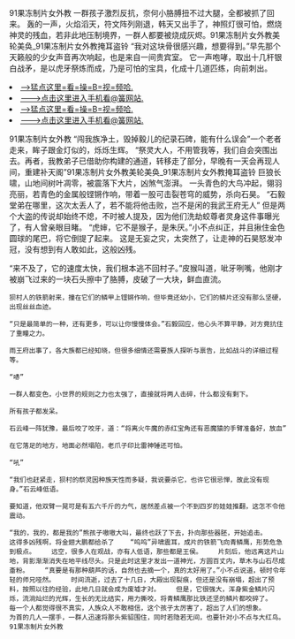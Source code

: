 91果冻制片女外教    一群孩子激烈反抗，奈何小胳膊扭不过大腿，全都被抓了回来。    轰的一声，火焰滔天，符文阵列刚退，韩天又出手了，神照灯很可怕，燃烧神灵的残血，若非此地压制境界，一群人都要被烧成灰烬。91果冻制片女外教美轮美奂_91果冻制片女外教掩耳盗铃    “我对这块骨很感兴趣，想要得到。”早先那个天籁般的少女声音再次响起，也是来自一间贵宾室。    它一声咆哮，取出十几杆银白战矛，是以虎牙祭炼而成，乃是可怕的宝具，化成十几道匹练，向前刺出。

<li><a href="http://euzexy312.jue1015.xyz/#md_1016">-->猛点这里=看=操=B=视=频哈.</a></li>
<li><a href="http://euzexy312.jue1015.xyz/#md_1016">--->点击这里进入手机看@簧网站.</a></li>





<li><a href="http://euzexy312.jue1015.xyz/#md_1016">-->猛点这里=看=操=B=视=频哈.</a></li>
<li><a href="http://euzexy312.jue1015.xyz/#md_1016">--->点击这里进入手机看@簧网站.</a></li>



91果冻制片女外教    “闯我族净土，毁掉毅儿的纪录石碑，能有什么误会”一个老者走来，眸子跟金灯似的，烁烁生辉。    “祭灵大人，不用管我等，我们自会突围出去。再者，我教弟子已借助你构建的通道，转移走了部分，早晚有一天会再现人间，重建补天阁”91果冻制片女外教美轮美奂_91果冻制片女外教掩耳盗铃    巨狼长啸，山地间树叶凋零，被震落下大片，凶煞气澎湃。
    一头青色的大鸟冲起，翎羽亮丽，若青色的金属般铿锵作响，带着一股可击裂苍穹的威势，杀向石昊。    “石毅堂弟在哪里，这次太丢人了，若不能将他击败，岂不是闲的我武王府无人”    但是两个大盗的传说却始终不熄，不时被人提及，因为他们洗劫蛟尊者灵身这件事曝光了，有人曾亲眼目睹。    “虎婶，它不是猴子，是朱厌。”小不点纠正，并且揪住金色圆球的尾巴，将它倒提了起来。    这是无妄之灾，太突然了，让走神的石昊怒发冲冠，没有想到有人敢如此，这般凶残。

“来不及了，它的速度太快，我们根本逃不回村子。”皮猴叫道，呲牙咧嘴，他刚才被崩飞过来的一块石头擦中了胳膊，皮破了一大块，鲜血直流。

    狈村人的铁箭射来，撞在它们的鳞甲上铿锵作响，但毕竟还幼小，它们的鳞片还没有那么坚硬，出现丝丝血迹。

    “只是最简单的一种，还有更多，可以让你慢慢体会。”石毅回应，他心头不算平静，对方竟抗住了重瞳之力。

    雨王府出事了，各大族都已经知晓，但很多细情还需要族人探听与禀告，比如战斗的详细过程等。

    “哧”

    一群人都变色，小世界的规则之力也太强了，直接就将两人击碎，什么都没有剩下。

    所有孩子都发呆。

    石云峰一阵犹豫，最后咬了咬牙，道：“将离火牛魔的赤红宝角还有恶魔猿的手臂准备好，放血”

    在它落足的地方，地面必然塌陷，老爪子印比雷神锤还可怕。

    “吼”

    “我们也赶紧走，狈村的祭灵因种族天性而多疑，我说要杀它，也许它很忌惮，故此没有现身。”石云峰低语。

    要知道，他双臂一晃可是有五六千斤的力气，居然差点被一个不到四岁的娃娃推翻，这怎不令他震动。

    “我的，我的，都是我的”熊孩子嗷嗷大叫，最终也跃了下去，扑向那些器胚，开始追击。    这得多凶残啊，将金翅大鹏都给杀了    “呜呜”异啸震耳，成片的铁箭飞向青鳞鹰，形势危急到极点。    远空，很多人在观战，亦有人低语，那些都是王侯。    片刻后，他远离这片山地，背影渐渐消失在地平线尽头。只是此时这里才发出一道神光，方圆百丈内，草木与山石尽成齑粉。    “真要是有那种葫芦的话，自然也去摘一个，真的太好用了。”小不点说道，顿时令年轻的师兄哑然。    时间流逝，过去了十几日，大殿出现裂痕，但还是没有崩塌，超出了预料，按照以往的经验，此地几日就会成为废墟才对。    但是，它很强大，浑身紫金鳞片闪烁，流淌灿烂的光辉，生长的无比结实，用力撕咬，将青鳞鹰那比铁还坚的鳞片都咬碎了。    每一个人都觉得很不真实，人族众人不敢相信，这个孩子太厉害了，超出了人们的想象。    为首的几人一摆手，一群人迅速将那头紫貂围住，同时若隐若无间，也要针对小不点与大红鸟。91果冻制片女外教
